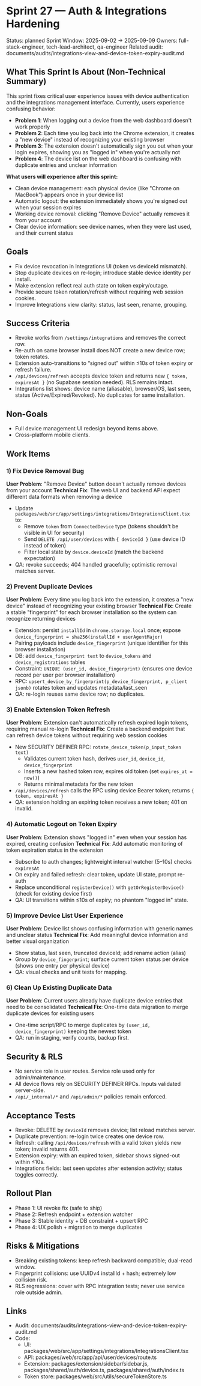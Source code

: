 # Sprint 27 — Auth & Integrations Hardening

Status: planned
Sprint Window: 2025-09-02 → 2025-09-09
Owners: full-stack-engineer, tech-lead-architect, qa-engineer
Related audit: documents/audits/integrations-view-and-device-token-expiry-audit.md

## What This Sprint Is About (Non-Technical Summary)

This sprint fixes critical user experience issues with device authentication and the integrations management interface. Currently, users experience confusing behavior:
- **Problem 1**: When logging out a device from the web dashboard doesn't work properly
- **Problem 2**: Each time you log back into the Chrome extension, it creates a "new device" instead of recognizing your existing browser
- **Problem 3**: The extension doesn't automatically sign you out when your login expires, showing you as "logged in" when you're actually not
- **Problem 4**: The device list on the web dashboard is confusing with duplicate entries and unclear information

**What users will experience after this sprint:**
- Clean device management: each physical device (like "Chrome on MacBook") appears once in your device list
- Automatic logout: the extension immediately shows you're signed out when your session expires
- Working device removal: clicking "Remove Device" actually removes it from your account
- Clear device information: see device names, when they were last used, and their current status

## Goals

- Fix device revocation in Integrations UI (token vs deviceId mismatch).
- Stop duplicate devices on re-login; introduce stable device identity per install.
- Make extension reflect real auth state on token expiry/outage.
- Provide secure token rotation/refresh without requiring web session cookies.
- Improve Integrations view clarity: status, last seen, rename, grouping.

## Success Criteria

- Revoke works from `/settings/integrations` and removes the correct row.
- Re-auth on same browser install does NOT create a new device row; token rotates.
- Extension auto-transitions to “signed out” within ≤10s of token expiry or refresh failure.
- `/api/devices/refresh` accepts device token and returns new `{ token, expiresAt }` (no Supabase session needed). RLS remains intact.
- Integrations list shows: device name (aliasable), browser/OS, last seen, status (Active/Expired/Revoked). No duplicates for same installation.

## Non-Goals

- Full device management UI redesign beyond items above.
- Cross-platform mobile clients.

## Work Items

### 1) Fix Device Removal Bug
**User Problem**: "Remove Device" button doesn't actually remove devices from your account
**Technical Fix**: The web UI and backend API expect different data formats when removing a device
- Update `packages/web/src/app/settings/integrations/IntegrationsClient.tsx` to:
  - Remove `token` from `ConnectedDevice` type (tokens shouldn't be visible in UI for security)
  - Send `DELETE /api/user/devices` with `{ deviceId }` (use device ID instead of token)
  - Filter local state by `device.deviceId` (match the backend expectation)
- QA: revoke succeeds; 404 handled gracefully; optimistic removal matches server.

### 2) Prevent Duplicate Devices 
**User Problem**: Every time you log back into the extension, it creates a "new device" instead of recognizing your existing browser
**Technical Fix**: Create a stable "fingerprint" for each browser installation so the system can recognize returning devices
- Extension: persist `installId` in `chrome.storage.local` once; expose `device_fingerprint = sha256(installId + userAgentMajor)`
- Pairing payloads include `device_fingerprint` (unique identifier for this browser installation)
- DB: add `device_fingerprint text` to `device_tokens` and `device_registrations` tables
- Constraint: `UNIQUE (user_id, device_fingerprint)` (ensures one device record per user per browser installation)
- RPC: `upsert_device_by_fingerprint(p_device_fingerprint, p_client jsonb)` rotates token and updates metadata/last_seen
- QA: re-login reuses same device row; no duplicates.

### 3) Enable Extension Token Refresh
**User Problem**: Extension can't automatically refresh expired login tokens, requiring manual re-login
**Technical Fix**: Create a backend endpoint that can refresh device tokens without requiring web session cookies
- New SECURITY DEFINER RPC: `rotate_device_token(p_input_token text)`
  - Validates current token hash, derives `user_id`, `device_id`, `device_fingerprint`
  - Inserts a new hashed token row, expires old token (set `expires_at = now()`)
  - Returns minimal metadata for the new token
- `/api/devices/refresh` calls the RPC using device Bearer token; returns `{ token, expiresAt }`
- QA: extension holding an expiring token receives a new token; 401 on invalid.

### 4) Automatic Logout on Token Expiry
**User Problem**: Extension shows "logged in" even when your session has expired, creating confusion
**Technical Fix**: Add automatic monitoring of token expiration status in the extension
- Subscribe to auth changes; lightweight interval watcher (5–10s) checks `expiresAt`
- On expiry and failed refresh: clear token, update UI state, prompt re-auth
- Replace unconditional `registerDevice()` with `getOrRegisterDevice()` (check for existing device first)
- QA: UI transitions within ≤10s of expiry; no phantom "logged in" state.

### 5) Improve Device List User Experience
**User Problem**: Device list shows confusing information with generic names and unclear status
**Technical Fix**: Add meaningful device information and better visual organization
- Show status, last seen, truncated deviceId; add rename action (alias)
- Group by `device_fingerprint`; surface current token status per device (shows one entry per physical device)
- QA: visual checks and unit tests for mapping.

### 6) Clean Up Existing Duplicate Data
**User Problem**: Current users already have duplicate device entries that need to be consolidated
**Technical Fix**: One-time data migration to merge duplicate devices for existing users
- One-time script/RPC to merge duplicates by `(user_id, device_fingerprint)` keeping the newest token
- QA: run in staging, verify counts, backup first.

## Security & RLS

- No service role in user routes. Service role used only for admin/maintenance.
- All device flows rely on SECURITY DEFINER RPCs. Inputs validated server-side.
- `/api/_internal/*` and `/api/admin/*` policies remain enforced.

## Acceptance Tests

- Revoke: DELETE by `deviceId` removes device; list reload matches server.
- Duplicate prevention: re-login twice creates one device row.
- Refresh: calling `/api/devices/refresh` with a valid token yields new token; invalid returns 401.
- Extension expiry: with an expired token, sidebar shows signed-out within ≤10s.
- Integrations fields: last seen updates after extension activity; status toggles correctly.

## Rollout Plan

- Phase 1: UI revoke fix (safe to ship)
- Phase 2: Refresh endpoint + extension watcher
- Phase 3: Stable identity + DB constraint + upsert RPC
- Phase 4: UX polish + migration to merge duplicates

## Risks & Mitigations

- Breaking existing tokens: keep refresh backward compatible; dual-read window.
- Fingerprint collisions: use UUIDv4 installId + hash; extremely low collision risk.
- RLS regressions: cover with RPC integration tests; never use service role outside admin.

## Links

- Audit: documents/audits/integrations-view-and-device-token-expiry-audit.md
- Code: 
  - UI: packages/web/src/app/settings/integrations/IntegrationsClient.tsx
  - API: packages/web/src/app/api/user/devices/route.ts
  - Extension: packages/extension/sidebar/sidebar.js, packages/shared/auth/device.ts, packages/shared/auth/index.ts
  - Token store: packages/web/src/utils/secureTokenStore.ts

